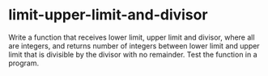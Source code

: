 # limit-upper-limit-and-divisor
Write a function that receives lower limit, upper limit and divisor, where all are integers, and returns number of integers between lower limit and upper limit that is divisible by the divisor with no remainder. Test the function in a program.

